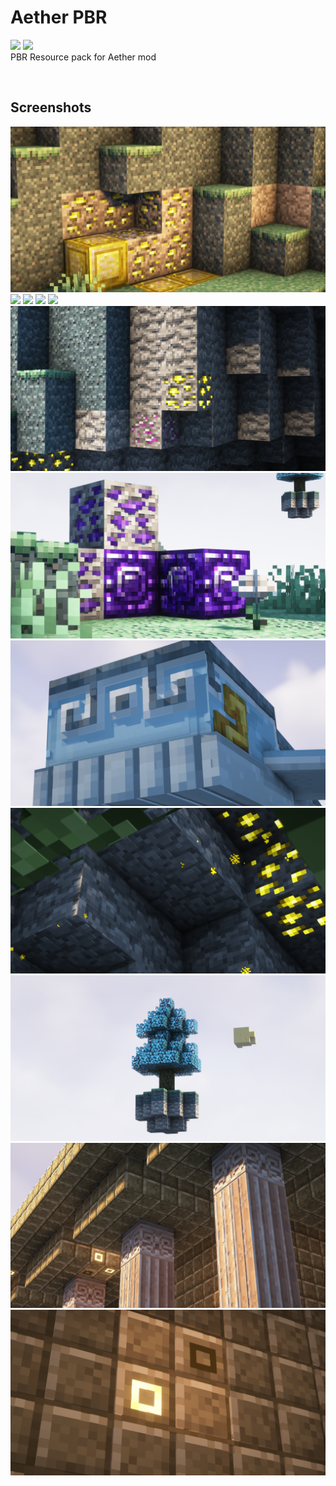 # Aether PBR
[![](https://img.shields.io/badge/Github-black?style=for-the-badge&logo=github)](https://github.com/DominoKorean/Aether-PBR)
[![](https://img.shields.io/badge/Modrinth-green?style=for-the-badge)](https://modrinth.com/mod/aether-pbr)  
PBR Resource pack for Aether mod

<br/>

## Screenshots
![](screenshots/2023-12-27_00.07.43.png)
![](screenshots/2023-12-27_19.19.25.png)
![](screenshots/2023-12-27_19.19.41.png)
![](screenshots/2023-12-27_19.20.17.png)
![](screenshots/2023-12-27_19.23.48.png)
![](screenshots/2024-02-14_14.08.41.png)
![](screenshots/2024-02-14_15.29.19.png)
![](screenshots/2024-02-14_23.09.49.png)
![](screenshots/2024-02-14_23.19.05.png)
![](screenshots/2024-02-14_23.21.24.png)
![](screenshots/2024-02-14_23.56.30.png)
![](screenshots/2024-02-14_23.57.34.png)
